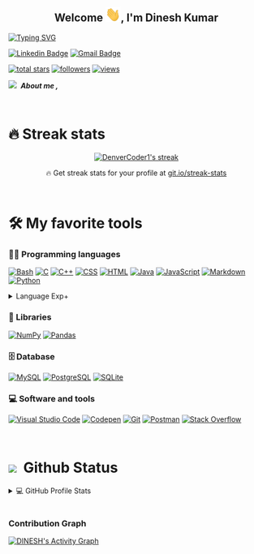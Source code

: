 <h2 align="center">Welcome <img src="https://raw.githubusercontent.com/ABSphreak/ABSphreak/master/gifs/Hi.gif" width="30px">, I'm Dinesh Kumar  </h2>

[![Typing SVG](https://readme-typing-svg.herokuapp.com?font=Roboto+Mono&color=%2336BCF7&center=true&lines=An+Developer;Designer;Exuberant+Detective)](https://git.io/typing-svg)


<p align="center">

[![Linkedin Badge](https://img.shields.io/badge/-Dinesh%20Kumar%20-blue?style=for-the-badge&logo=Linkedin&logoColor=white&link=https://www.linkedin.com/in/dinesh-kumar-aa5348194/)](https://www.linkedin.com/in/dinesh-kumar-aa5348194/)
[![Gmail Badge](https://img.shields.io/badge/-Dineshkumar-c14438?style=for-the-badge&logo=Gmail&logoColor=white&link=mailto:dineshm0705@gmail.com/)](mailto:dineshm0705@gmail.com)

  <a href="https://github.com/DINESH-KUMAR-7?tab=repositories&sort=stargazers">
    <img alt="total stars" title="Total stars on GitHub" src="https://custom-icon-badges.herokuapp.com/badge/dynamic/json?logo=star&color=55960c&labelColor=488207&label=Stars&style=for-the-badge&query=%24.stars&url=https://api.github-star-counter.workers.dev/user/DINESH-KUMAR-7"/></a>
  <a href="https://github.com/DINESH-KUMAR-7?tab=followers">
    <img alt="followers" title="Follow me on Github" src="https://custom-icon-badges.herokuapp.com/github/followers/DINESH-KUMAR-7?color=236ad3&labelColor=1155ba&style=for-the-badge&logo=person-add&label=Follow&logoColor=white"/></a>
    <a href="https://github.com/DINESH-KUMAR-7">
    <img alt="views" title="GitHub profile views" src="https://freshidea.com/jonah/app/DenverCoder1-profile-views"/></a>
</p>



<img src="https://media.giphy.com/media/iY8CRBdQXODJSCERIr/giphy.gif" width="30px">&nbsp;  ***About me ,***


<br>

## <h1>🔥 Streak stats

<p align="center">
  <a href="https://github.com/DenverCoder1/github-readme-streak-stats">
    <img title="🔥 Get streak stats for your profile at git.io/streak-stats" alt="DenverCoder1's streak" src="https://github-readme-streak-stats.herokuapp.com/?user=DINESH-KUMAR-7&theme=monokai-metallian&hide_border=true"/>
  </a>
  <p align="center">🔥 Get streak stats for your profile at <a href="https://git.io/streak-stats">git.io/streak-stats</a></p>
</p>

<br>

## <h1>🛠️ My favorite tools

### 👨‍💻 Programming languages

<p>
    <a href="https://github.com/search?q=user%3ADenverCoder1+language%3Abash"><img alt="Bash" src="https://img.shields.io/badge/Bash-121011.svg?logo=gnu-bash&logoColor=white"></a>
    <a href="https://github.com/search?q=user%3ADenverCoder1+language%3Ac"><img alt="C" src="https://custom-icon-badges.herokuapp.com/badge/C-03599C.svg?logo=c-in-hexagon&logoColor=white"></a>
    <a href="https://github.com/search?q=user%3ADenverCoder1+language%3Acpp"><img alt="C++" src="https://custom-icon-badges.herokuapp.com/badge/C++-9C033A.svg?logo=cpp2&logoColor=white"></a>
    <a href="https://github.com/search?q=user%3ADenverCoder1+language%3Acss"><img alt="CSS" src="https://img.shields.io/badge/CSS-1572B6.svg?logo=css3&logoColor=white"></a>
    <a href="https://github.com/search?q=user%3ADenverCoder1+language%3Ahtml"><img alt="HTML" src="https://img.shields.io/badge/HTML-E34F26.svg?logo=html5&logoColor=white"></a>
    <a href="https://github.com/search?q=user%3ADenverCoder1+language%3Ajava"><img alt="Java" src="https://img.shields.io/badge/Java-007396.svg?logo=java&logoColor=white"></a>
    <a href="https://github.com/search?q=user%3ADenverCoder1+language%3Ajavascript"><img alt="JavaScript" src="https://img.shields.io/badge/JavaScript-F7DF1E.svg?logo=javascript&logoColor=black"></a>
    <a href="https://github.com/search?q=user%3ADenverCoder1+language%3Amarkdown"><img alt="Markdown" src="https://img.shields.io/badge/Markdown-000000.svg?logo=markdown&logoColor=white"></a>
    <a href="https://github.com/search?q=user%3ADenverCoder1+language%3Apython"><img alt="Python" src="https://img.shields.io/badge/Python-14354C.svg?logo=python&logoColor=white"></a>
<details>
    <summary>Language Exp+</summary>
    <br>
        
        Python        ███████████████████▓░░░░░ 80.07 % 

        C             ██████████████░░░░░░░░░░░ 55.01 %

        C++           █████████▒░░░░░░░░░░░░░░░ 40.00 %

        CSS           ███████████▒░░░░░░░░░░░░░ 45.01 %

        Html          ███████████████▒░░░░░░░░░ 57.40 %
        
        Java          █████████████████░░░░░░░░ 60.16 % 

        JavaScript    █████████▒░░░░░░░░░░░░░░░ 40.84 %

        MarkDown      █████████████▒░░░░░░░░░░░ 47.15 %
</br>
</details>

</p>

### 🧰 Libraries

<p>
    <a href="#"><img alt="NumPy" src="https://img.shields.io/badge/Numpy-013243.svg?logo=numpy&logoColor=white"></a>
    <a href="#"><img alt="Pandas" src="https://img.shields.io/badge/Pandas-150458.svg?logo=pandas&logoColor=white"></a>
</p>

### 🗄️ Database
<p>
    <a href="#"><img alt="MySQL" src="https://img.shields.io/badge/MySQL-00f.svg?logo=mysql&logoColor=white"></a>
    <a href="#"><img alt="PostgreSQL" src ="https://img.shields.io/badge/PostgreSQL-316192.svg?logo=postgresql&logoColor=white"></a>
    <a href="#"><img alt="SQLite" src ="https://img.shields.io/badge/SQLite-07405e.svg?logo=sqlite&logoColor=white"></a>
</p>

### 💻 Software and tools

<p>
    <a href="#"><img alt="Visual Studio Code" src="https://img.shields.io/badge/Visual%20Studio%20Code-0078d7.svg?logo=visual-studio-code&logoColor=white"></a>
    <a href="#"><img alt="Codepen" src="https://img.shields.io/badge/Codepen-000000.svg?logo=codepen&logoColor=white"></a>
    <a href="#"><img alt="Git" src="https://img.shields.io/badge/Git-F05033.svg?logo=git&logoColor=white"></a>
    <a href="#"><img alt="Postman" src="https://img.shields.io/badge/Postman-FF6C37?logo=postman&logoColor=white"></a>
    <a href="#"><img alt="Stack Overflow" src="https://img.shields.io/badge/-Stack%20Overflow-FE7A16?logo=stack-overflow&logoColor=white"></a>
</p>

<br>
<!-- https://github.com/ashutosh00710/github-readme-activity-graph -->
<h1>
<img src="https://media.giphy.com/media/iY8CRBdQXODJSCERIr/giphy.gif" width="30px">&nbsp; Github Status
</h1>

<details> 
  <summary>💻 GitHub Profile Stats</summary>
  <br/>
    <a href="https://github.com/anuraghazra/github-readme-stats"><img alt="DK's Github Stats" src="https://denvercoder1-github-readme-stats.vercel.app/api/?username=DINESH-KUMAR-7&show_icons=true&count_private=true&theme=react&hide_border=true&bg_color=1F222E&title_color=F85D7F&icon_color=F8D866" height="192px"/></a>
  <a href="https://github.com/anuraghazra/github-readme-stats"><img alt="DK's Top Languages" src="https://github-readme-stats.vercel.app/api/top-langs/?username=DINESH-KUMAR-7&langs_count=8&layout=compact&theme=react&hide_border=true&bg_color=1F222E&title_color=F85D7F&icon_color=F8D866&hide=Jupyter%20Notebook" height="192px"/></a>
  <br/>
</details>

<br>


### Contribution Graph
<a href="https://github.com/ashutosh00710/github-readme-activity-graph"><img alt="DINESH's Activity Graph" src="https://activity-graph.herokuapp.com/graph?username=DINESH-KUMAR-7&theme=react-dark&line=F85D7F&point=FFFFFF&hide_border=true" /></a>
